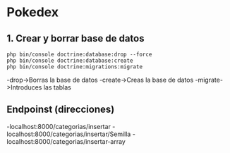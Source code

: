 # Pokedex

## 1. Crear y borrar base de datos
```console
php bin/console doctrine:database:drop --force
php bin/console doctrine:database:create
php bin/console doctrine:migrations:migrate
```
-drop->Borras la base de datos
-create->Creas la base de datos
-migrate->Introduces las tablas

## Endpoinst (direcciones)
-localhost:8000/categorias/insertar
-localhost:8000/categorias/insertar/Semilla
-localhost:8000/categorias/insertar-array
